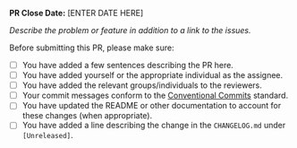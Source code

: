 **PR Close Date:** [ENTER DATE HERE]

_Describe the problem or feature in addition to a link to the issues._

Before submitting this PR, please make sure:

- [ ] You have added a few sentences describing the PR here.
- [ ] You have added yourself or the appropriate individual as the assignee.
- [ ] You have added the relevant groups/individuals to the reviewers.
- [ ] Your commit messages conform to the [Conventional
      Commits](https://www.conventionalcommits.org/en/v1.0.0/) standard.
- [ ] You have updated the README or other documentation to account for these
      changes (when appropriate).
- [ ] You have added a line describing the change in the `CHANGELOG.md` under
      `[Unreleased]`.

<!--

If you are adding new metadata elements, please uncomment this section and
complete the checklist as well:

- [ ] I have added my field definition to the appropriate
  `get_field_descriptions()` method. For example, if you add a field to
  subjects, you should include it in the `get_field_descriptions()` method at
  `packages/ccdi_models/src/metadata/field/description/harmonized/subject.rs`.
- [ ] I have confirmed that my field shows up in the relevant
  `/metadata/fields/<entity>` endpoint. For example. if you add a field to
  subjects, it should show up in the fields listed in the output of the
  `/metadata/fields/subject` endpoint.
- [ ] I have confirmed that my field filters correctly when filtered from the
  root endpoint (`/subject`, `/sample`, etc). For example, if you add the
  `anatomical_site` field to the sample endpoint, make sure that visiting
  `http://localhost:8000/sample?anatomical_site=foobar` works.
- [ ] I have confirmed that my field shows up in the relevant wiki generation
  command. For example. if you add a field to subjects, it should show up in the
  `cargo run --release wiki subject` output.

-->
